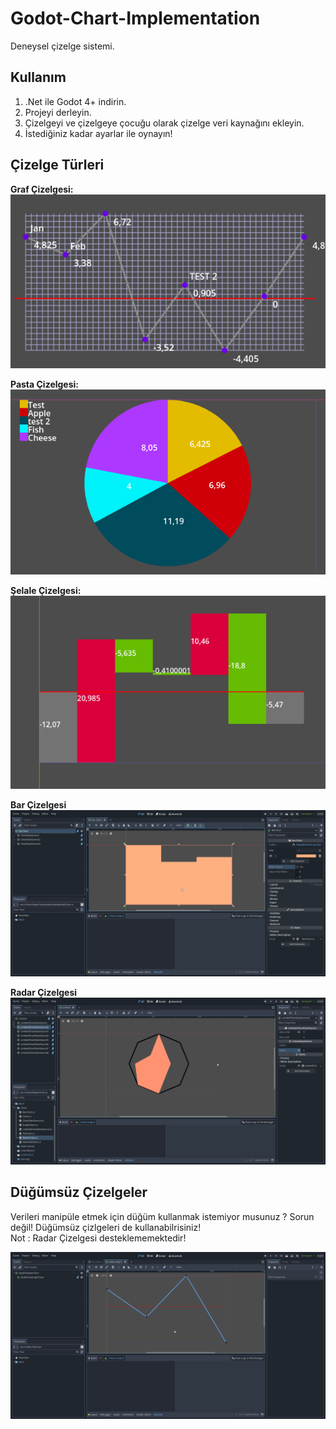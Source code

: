 # Godot-Chart-Implementation
Deneysel çizelge sistemi.

## Kullanım
1. .Net ile Godot 4+ indirin.<br/>
2. Projeyi derleyin. <br/>
3. Çizelgeyi ve çizelgeye çocuğu olarak çizelge veri kaynağını ekleyin. <br/>
4. İstediğiniz kadar ayarlar ile oynayın! <br/>

## Çizelge Türleri
**Graf Çizelgesi:** <br/>
![](Pictures/GraphChart.PNG) <br/>

**Pasta Çizelgesi:** <br/>
![](Pictures/PieChart.PNG) <br/>

**Şelale Çizelgesi:** <br/>
![](Pictures/WaterfallChart.PNG)

**Bar Çizelgesi** <br/>
![](Pictures/BarChart.gif)

**Radar Çizelgesi** <br/>
![](Pictures/RadarChart.gif)

## Düğümsüz Çizelgeler

Verileri manipüle etmek için düğüm kullanmak istemiyor musunuz ? Sorun değil! Düğümsüz çizlgeleri de kullanabilrisiniz! <br/>
Not : Radar Çizelgesi desteklememektedir!

![](Pictures/NodeFreeChart.gif)